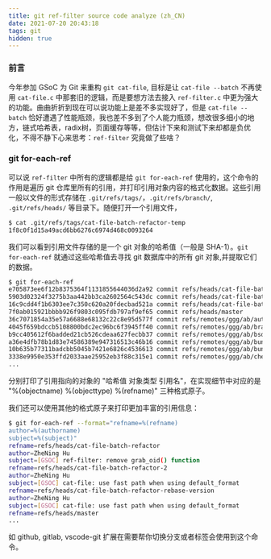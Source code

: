 ```yaml
---
title: git ref-filter source code analyze (zh_CN)
date: 2021-07-20 20:43:18
tags: git
hidden: true
---
```


### 前言

今年参加 GSoC 为 Git 来重构 `git cat-file`, 目标是让 `cat-file --batch` 不再使用 `cat-file.c` 中那套旧的逻辑，而是要想方法去接入 `ref-filter.c` 中更为强大的功能。曲曲折折到现在可以说功能上是差不多实现好了，但是 `cat-file --batch` 恰好遭遇了性能瓶颈，我也差不多到了个人能力瓶颈，想改很多细小的地方，链式哈希表，radix树，页面缓存等等，但估计下来和测试下来却都是负优化，不得不静下心来思考：`ref-filter` 究竟做了些啥？

### git for-each-ref
可以说 `ref-filter` 中所有的逻辑都是给 `git for-each-ref` 使用的，这个命令的作用是遍历 git 仓库里所有的引用，并打印引用对象内容的格式化数据。这些引用一般以文件的形式存储在 `.git/refs/tags/`，`.git/refs/branch/`, `.git/refs/heads/` 等目录下。随便打开一个引用文件，

```sh
$ cat .git/refs/tags/cat-file-batch-refactor-temp
1f8c0f1d15a49acd6bb6276c6974d468c0093264
```

我们可以看到引用文件存储的是一个 git 对象的哈希值（一般是 SHA-1）。`git for-each-ref` 就通过这些哈希值去寻找 git 数据库中的所有 git 对象,并提取它们的数据。

```sh
$ git for-each-ref
e705873ee6f12b8375364f1131855644036d2a92 commit refs/heads/cat-file-batch-refactor
5903d02324f3275b3aa442bb3ca2602564c543dc commit refs/heads/cat-file-batch-refactor-2
16c9cdd4f1b6303ee7c350c620a20fdecbad521a commit refs/heads/cat-file-batch-refactor-rebase-version
7f0ab015921bbbb926f9803c095fdb797af9ef65 commit refs/heads/master
36c7071854a35e57a6688e68132c22c8e95d577f commit refs/remotes/ggg/ab/author-committer-ident-config
4045f659bdccb5108800bdc2ec96bc6f3945ff40 commit refs/remotes/ggg/ab/branch-sort
b9cc405612f6badded21cb526cdeaa627fecbb37 commit refs/remotes/ggg/ab/bsd-fixes
a36e4dfb78b1d83e74586389e947316513c46b16 commit refs/remotes/ggg/ab/bundle-doc
10b635b77311badcbb5045b7421e6826c4536613 commit refs/remotes/ggg/ab/bundle-updates
3338e9950e353ffd2033aae25952eb3f88c315e1 commit refs/remotes/ggg/ab/checkout-default-remote
...
```

分别打印了引用指向的对象的 "哈希值 对象类型 引用名"，在实现细节中对应的是 "%(objectname) %(objecttype) %(refname)" 三种格式原子。

我们还可以使用其他的格式原子来打印更加丰富的引用信息：

```sh
$ git for-each-ref --format="refname=%(refname)
author=%(authorname)
subject=%(subject)"
refname=refs/heads/cat-file-batch-refactor
author=ZheNing Hu
subject=[GSOC] ref-filter: remove grab_oid() function
refname=refs/heads/cat-file-batch-refactor-2
author=ZheNing Hu
subject=[GSOC] cat-file: use fast path when using default_format
refname=refs/heads/cat-file-batch-refactor-rebase-version
author=ZheNing Hu
subject=[GSOC] cat-file: use fast path when using default_format
refname=refs/heads/master
...
```

如 github, gitlab, vscode-git 扩展在需要帮你切换分支或者标签会使用到这个命令。
